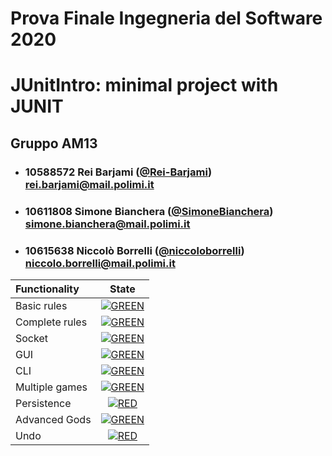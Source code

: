 # Prova Finale Ingegneria del Software 2020
# JUnitIntro: minimal  project with JUNIT

## Gruppo AM13


- ###   10588572    Rei Barjami ([@Rei-Barjami](https://github.com/Rei-Barjami))<br>rei.barjami@mail.polimi.it
- ###   10611808    Simone Bianchera ([@SimoneBianchera](https://github.com/SimoneBianchera))<br>simone.bianchera@mail.polimi.it
- ###   10615638    Niccolò Borrelli ([@niccoloborrelli](https://github.com/niccoloborrelli))<br>niccolo.borrelli@mail.polimi.it

| Functionality | State |
|:-----------------------|:------------------------------------:|
| Basic rules | [![GREEN](https://placehold.it/15/44bb44/44bb44)](#) |
| Complete rules | [![GREEN](https://placehold.it/15/44bb44/44bb44)](#) |
| Socket | [![GREEN](https://placehold.it/15/44bb44/44bb44)](#) |
| GUI | [![GREEN](https://placehold.it/15/44bb44/44bb44)](#) |
| CLI | [![GREEN](https://placehold.it/15/44bb44/44bb44)](#) |
| Multiple games | [![GREEN](https://placehold.it/15/44bb44/44bb44)](#) |
| Persistence | [![RED](https://placehold.it/15/f03c15/f03c15)](#) |
| Advanced Gods | [![GREEN](https://placehold.it/15/44bb44/44bb44)](#) |
| Undo | [![RED](https://placehold.it/15/f03c15/f03c15)](#) |

<!--
[![RED](https://placehold.it/15/f03c15/f03c15)](#)
[![YELLOW](https://placehold.it/15/ffdd00/ffdd00)](#)
[![GREEN](https://placehold.it/15/44bb44/44bb44)](#)
-->
